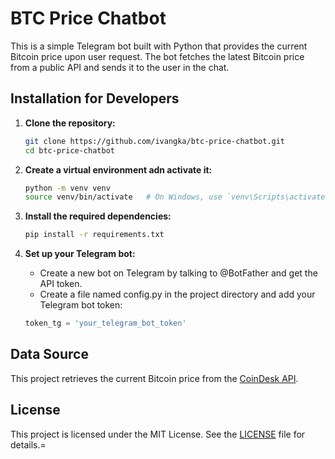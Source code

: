 # BTC Price Chatbot

This is a simple Telegram bot built with Python that provides the current Bitcoin price upon user request. The bot fetches the latest Bitcoin price from a public API and sends it to the user in the chat.

## Installation for Developers

1. **Clone the repository:**

	```bash
	git clone https://github.com/ivangka/btc-price-chatbot.git
	cd btc-price-chatbot
	```

2. **Create a virtual environment adn activate it:**

	```bash
	python -m venv venv
	source venv/bin/activate   # On Windows, use `venv\Scripts\activate`
	```

3. **Install the required dependencies:**

	```bash
	pip install -r requirements.txt
	```

4. **Set up your Telegram bot:**

	- Create a new bot on Telegram by talking to @BotFather and get the API token.
	- Create a file named config.py in the project directory and add your Telegram bot token:<p></p>

	```python
	token_tg = 'your_telegram_bot_token'
	```

## Data Source
This project retrieves the current Bitcoin price from the [CoinDesk API](https://api.coindesk.com/v1/bpi/currentprice.json).

## License
This project is licensed under the MIT License. See the [LICENSE](LICENSE) file for details.=
